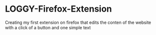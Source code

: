 # LOGGY-Firefox-Extension

Creating my first extension on firefox that edits the conten of the website with a click of a button and one simple text 
